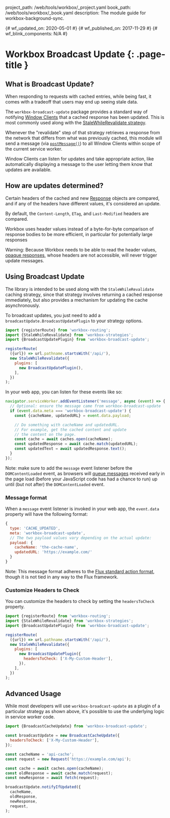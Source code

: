 project_path: /web/tools/workbox/_project.yaml
book_path: /web/tools/workbox/_book.yaml
description: The module guide for workbox-background-sync.

{# wf_updated_on: 2020-05-01 #}
{# wf_published_on: 2017-11-29 #}
{# wf_blink_components: N/A #}

# Workbox Broadcast Update {: .page-title }

## What is Broadcast Update?

When responding to requests with cached entries, while being fast, it
comes with a tradeoff that users may end up seeing stale data.

The `workbox-broadcast-update` package provides a standard way of notifying
[Window Clients]((https://developer.mozilla.org/en-US/docs/Web/API/Clients))
that a cached response has been updated. This is most commonly used along with
the [StaleWhileRevalidate strategy](./workbox-strategies#stale-while-revalidate).

Whenever the "revalidate" step of that strategy retrieves a response from the
network that differs from what was previously cached, this module will send a
message (via
[`postMessage()`](https://developer.mozilla.org/en-US/docs/Web/API/Worker/postMessage))
to all Window Clients within scope of the current service worker.

Window Clients can listen for updates and take appropriate action, like
automatically displaying a message to the user letting them know that updates
are available.

## How are updates determined?

Certain headers of the cached and new
[Response](https://developer.mozilla.org/en-US/docs/Web/API/Response)
objects are compared, and if any of the headers have different values,
it's considered an update.

By default, the `Content-Length`, `ETag`, and
`Last-Modified` headers are compared.

Workbox uses header values instead of a byte-for-byte comparison of
response bodies to be more efficient, in particular for potentially
large responses

Warning: Because Workbox needs to be able to read the header values,
[opaque responses](https://stackoverflow.com/questions/39109789/what-limitations-apply-to-opaque-responses),
whose headers are not accessible, will never trigger update messages.

## Using Broadcast Update

The library is intended to be used along with the `StaleWhileRevalidate`
caching strategy, since that strategy involves returning a cached
response immediately, but also provides a mechanism for updating the
cache asynchronously.

To broadcast updates, you just need to add a `broadcastUpdate.BroadcastUpdatePlugin` to your
strategy options.

```js
import {registerRoute} from 'workbox-routing';
import {StaleWhileRevalidate} from 'workbox-strategies';
import {BroadcastUpdatePlugin} from 'workbox-broadcast-update';

registerRoute(
  ({url}) => url.pathname.startsWith('/api/'),
  new StaleWhileRevalidate({
    plugins: [
      new BroadcastUpdatePlugin(),
    ],
  })
);
```

In your web app, you can listen for these events like so:

```js
navigator.serviceWorker.addEventListener('message', async (event) => {
  // Optional: ensure the message came from workbox-broadcast-update
  if (event.data.meta === 'workbox-broadcast-update') {
    const {cacheName, updatedURL} = event.data.payload;

    // Do something with cacheName and updatedURL.
    // For example, get the cached content and update
    // the content on the page.
    const cache = await caches.open(cacheName);
    const updatedResponse = await cache.match(updatedURL);
    const updatedText = await updatedResponse.text();
  }
});
```

Note: make sure to add the `message` event listener before the
`DOMContentLoaded` event, as browsers will [queue
messages](https://developer.mozilla.org/en-US/docs/Web/API/ServiceWorkerContainer/startMessages#Explanation)
received early in the page load (before your JavaScript code has had a chance to
run) up until (but not after) the `DOMContentLoaded` event.

### Message format

When a `message` event listener is invoked in your web app, the
`event.data` property will have the following format:

```js
{
  type: 'CACHE_UPDATED',
  meta: 'workbox-broadcast-update',
  // The two payload values vary depending on the actual update:
  payload: {
    cacheName: 'the-cache-name',
    updatedURL: 'https://example.com/'
  }
}
```

Note: This message format adheres to the
[Flux standard action format](https://github.com/acdlite/flux-standard-action#introduction),
though it is not tied in any way to the Flux framework.

### Customize Headers to Check

You can customize the headers to check by setting the `headersToCheck`
property.

```js
import {registerRoute} from 'workbox-routing';
import {StaleWhileRevalidate} from 'workbox-strategies';
import {BroadcastUpdatePlugin} from 'workbox-broadcast-update';

registerRoute(
  ({url}) => url.pathname.startsWith('/api/'),
  new StaleWhileRevalidate({
    plugins: [
      new BroadcastUpdatePlugin({
        headersToCheck: ['X-My-Custom-Header'],
      }),
    ],
  })
);
```

## Advanced Usage

While most developers will use `workbox-broadcast-update` as a plugin
of a particular strategy as shown above, it's possible to use the underlying
logic in service worker code.

```js
import {BroadcastCacheUpdate} from 'workbox-broadcast-update';

const broadcastUpdate = new BroadcastCacheUpdate({
  headersToCheck: ['X-My-Custom-Header'],
});

const cacheName = 'api-cache';
const request = new Request('https://example.com/api');

const cache = await caches.open(cacheName);
const oldResponse = await cache.match(request);
const newResponse = await fetch(request);

broadcastUpdate.notifyIfUpdated({
  cacheName,
  oldResponse,
  newResponse,
  request,
);
```

